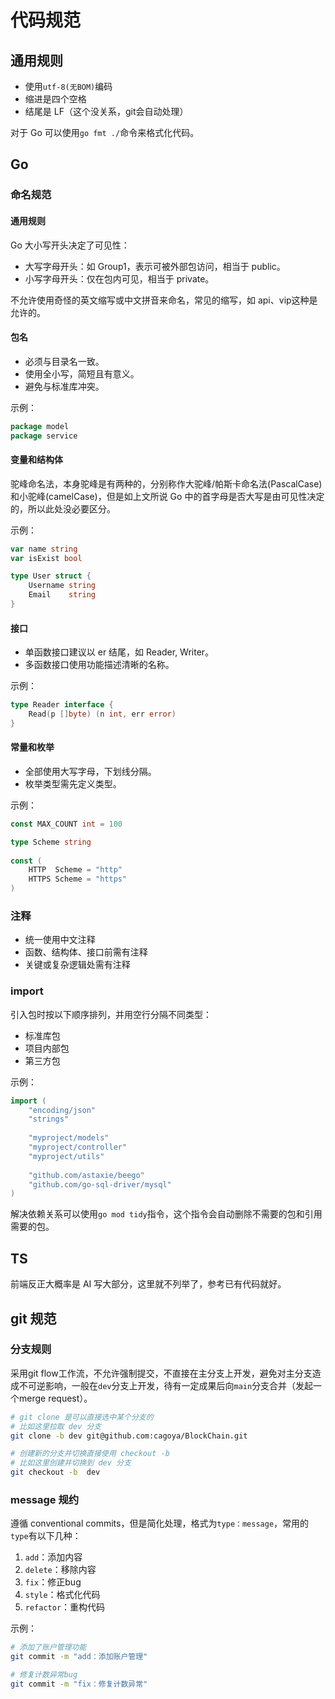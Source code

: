 # 代码规范

## 通用规则

- 使用`utf-8(无BOM)`编码
- 缩进是四个空格
- 结尾是 LF（这个没关系，git会自动处理）

对于 Go 可以使用`go fmt ./`命令来格式化代码。

## Go

### 命名规范

#### 通用规则

Go 大小写开头决定了可见性：

- 大写字母开头：如 Group1，表示可被外部包访问，相当于 public。
- 小写字母开头：仅在包内可见，相当于 private。

不允许使用奇怪的英文缩写或中文拼音来命名，常见的缩写，如 api、vip这种是允许的。

#### 包名

- 必须与目录名一致。
- 使用全小写，简短且有意义。
- 避免与标准库冲突。

示例：

```go
package model
package service
```

#### 变量和结构体

驼峰命名法，本身驼峰是有两种的，分别称作大驼峰/帕斯卡命名法(PascalCase)和小驼峰(camelCase)，但是如上文所说 Go 中的首字母是否大写是由可见性决定的，所以此处没必要区分。

示例：

```go
var name string
var isExist bool

type User struct {
    Username string
    Email    string
}
```

#### 接口

- 单函数接口建议以 er 结尾，如 Reader, Writer。
- 多函数接口使用功能描述清晰的名称。

示例：

```go
type Reader interface {
    Read(p []byte) (n int, err error)
}
```

#### 常量和枚举

- 全部使用大写字母，下划线分隔。
- 枚举类型需先定义类型。

示例：

```go
const MAX_COUNT int = 100

type Scheme string
 
const (
    HTTP  Scheme = "http"
    HTTPS Scheme = "https"
)
```

### 注释

- 统一使用中文注释
- 函数、结构体、接口前需有注释
- 关键或复杂逻辑处需有注释

### import

引入包时按以下顺序排列，并用空行分隔不同类型：

- 标准库包
- 项目内部包
- 第三方包

示例：

```go
import (
    "encoding/json"
    "strings"
 
    "myproject/models"
    "myproject/controller"
    "myproject/utils"
 
    "github.com/astaxie/beego"
    "github.com/go-sql-driver/mysql"
)
```

解决依赖关系可以使用`go mod tidy`指令，这个指令会自动删除不需要的包和引用需要的包。

## TS

前端反正大概率是 AI 写大部分，这里就不列举了，参考已有代码就好。

## git 规范

### 分支规则

采用git flow工作流，不允许强制提交，不直接在主分支上开发，避免对主分支造成不可逆影响，一般在`dev`分支上开发，待有一定成果后向`main`分支合并（发起一个merge request）。

```bash
# git clone 是可以直接选中某个分支的
# 比如这里拉取 dev 分支
git clone -b dev git@github.com:cagoya/BlockChain.git

# 创建新的分支并切换直接使用 checkout -b
# 比如这里创建并切换到 dev 分支
git checkout -b  dev
```

### message 规约

遵循 conventional commits，但是简化处理，格式为`type：message`，常用的`type`有以下几种：

1. `add`：添加内容
2. `delete`：移除内容
3. `fix`：修正bug
4. `style`：格式化代码
5. `refactor`：重构代码

示例：

```bash
# 添加了账户管理功能
git commit -m "add：添加账户管理"

# 修复计数异常bug
git commit -m "fix：修复计数异常"
```